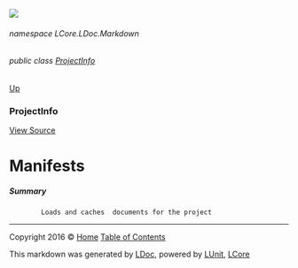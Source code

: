 ![](Content/LDoc-banner-small.png "")

###### namespace LCore.LDoc.Markdown

###### public class [ProjectInfo](docs/ProjectInfo.md)
[Up](docs/ProjectInfo.md)

### ProjectInfo
[View Source](Markdown/Projects/ProjectInfo.cs)

# Manifests

##### Summary

            Loads and caches  documents for the project
            



---

Copyright 2016 &copy; [Home](../README.md) [Table of Contents](../TableOfContents.md)

This markdown was generated by [LDoc](https://github.com/CodeSingularity/LDoc), powered by [LUnit](https://github.com/CodeSingularity/LUnit), [LCore](https://github.com/CodeSingularity/LCore)
